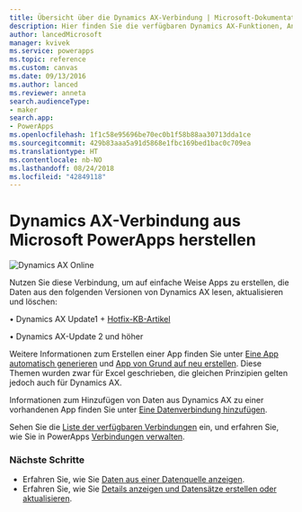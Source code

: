 ```yaml
---
title: Übersicht über die Dynamics AX-Verbindung | Microsoft-Dokumentation
description: Hier finden Sie die verfügbaren Dynamics AX-Funktionen, Antworten und Beispiele
author: lancedMicrosoft
manager: kvivek
ms.service: powerapps
ms.topic: reference
ms.custom: canvas
ms.date: 09/13/2016
ms.author: lanced
ms.reviewer: anneta
search.audienceType:
- maker
search.app:
- PowerApps
ms.openlocfilehash: 1f1c58e95696be70ec0b1f58b88aa30713dda1ce
ms.sourcegitcommit: 429b83aaa5a91d5868e1fbc169bed1bac0c709ea
ms.translationtype: HT
ms.contentlocale: nb-NO
ms.lasthandoff: 08/24/2018
ms.locfileid: "42849118"
---
```

# <a name="connect-from-microsoft-powerapps-to-dynamics-ax"></a>Dynamics AX-Verbindung aus Microsoft PowerApps herstellen
![Dynamics AX Online](./media/connection-dynamicsax/dynamics-ax.png)

Nutzen Sie diese Verbindung, um auf einfache Weise Apps zu erstellen, die Daten aus den folgenden Versionen von Dynamics AX lesen, aktualisieren und löschen:

•    Dynamics AX Update1 + [Hotfix-KB-Artikel](https://fix.lcs.dynamics.com/Issue/Resolved?kb=3175021&bugId=3762232&qc=75f75fb7cb5de685683dafada9bdc618a7674bc4e299935b567a28ac02489b5c)

•    Dynamics AX-Update 2 und höher

Weitere Informationen zum Erstellen einer App finden Sie unter [Eine App automatisch generieren](../get-started-create-from-data.md) und [App von Grund auf neu erstellen](../get-started-create-from-blank.md). Diese Themen wurden zwar für Excel geschrieben, die gleichen Prinzipien gelten jedoch auch für Dynamics AX.

Informationen zum Hinzufügen von Daten aus Dynamics AX zu einer vorhandenen App finden Sie unter [Eine Datenverbindung hinzufügen](../add-data-connection.md).

Sehen Sie die [Liste der verfügbaren Verbindungen](../connections-list.md) ein, und erfahren Sie, wie Sie in PowerApps [Verbindungen verwalten](../add-manage-connections.md).

### <a name="next-steps"></a>Nächste Schritte
* Erfahren Sie, wie Sie [Daten aus einer Datenquelle anzeigen](../add-gallery.md).
* Erfahren Sie, wie Sie [Details anzeigen und Datensätze erstellen oder aktualisieren](../add-form.md).

